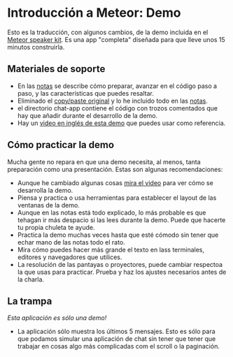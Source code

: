 # Introducción a Meteor: Demo

Esto es la traducción, con algunos cambios, de la demo incluida en el [Meteor speaker kit](http://speakerkit.meteor.com/). Es una app "completa" diseñada para que lleve unos 15 minutos construirla.

## Materiales de soporte

* En las [notas](intro-demo-notes.md) se describe cómo preparar, avanzar en el código paso a paso, y las características que puedes resaltar.
* Eliminado el [copy/paste original](https://github.com/meteor/demo-starter/blob/master/intro-demo-notes.md) y lo he incluido todo en las [notas](intro-demo-notes.md).
* el directorio chat-app contiene el código con trozos comentados que hay que añadir durante el desarrollo de la demo.
* Hay un [video en inglés de esta demo](https://youtu.be/dOCMpoeuwTI?t=3m44s) que puedes usar como referencia.

## Cómo practicar la demo

Mucha gente no repara en que una demo necesita, al menos, tanta preparación como una presentación. Estas son algunas recomendaciones:

* Aunque he cambiado algunas cosas [mira el video](https://youtu.be/dOCMpoeuwTI?t=3m44s) para ver cómo se desarrolla la demo.
* Piensa y practica o usa herramientas para establecer el layout de las ventanas de la demo.
* Aunque en las notas está todo explicado, lo más probable es que tehagan ir más despacio si las lees durante la demo. Puede que hacerte tu propia chuleta te ayude.
* Practica la demo muchas veces hasta que esté cómodo sin tener que echar mano de las notas todo el rato.
* Mira cómo puedes hacer más grande el texto en lass terminales, editores y navegadores que utilices.
* La resolución de las pantayas o proyectores, puede cambiar respectoa la que usas para practicar. Prueba y haz los ajustes necesarios antes de la charla.

## La trampa

*Esta aplicación es sólo una demo!*

* La aplicación sólo muestra los últimos 5 mensajes. Esto es sólo para que podamos simular una aplicación de chat sin tener que tener que trabajar en cosas algo más complicadas com el scroll o la paginación.
